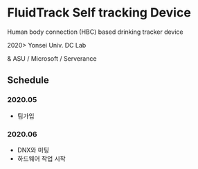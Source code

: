 # FluidTrack Self tracking Device

Human body connection (HBC) based drinking tracker device

2020> Yonsei Univ. DC Lab

& ASU / Microsoft / Serverance

## Schedule

### 2020.05

- 팀가입

### 2020.06

- DNX와 미팅
- 하드웨어 작업 시작
